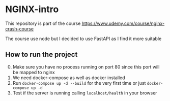 # NGINX-intro
This repository is part of the course https://www.udemy.com/course/nginx-crash-course

The course use node but I decided to use FastAPI as I find it more suitable 

## How to run the project
0) Make sure you have no process running on port 80 since this port will be mapped to nginx
1) We need docker-compose as well as docker installed 
2) Run `docker-compose up -d --build` for the very first time or just `docker-compose up -d`
3) Test if the server is running calling `localhost/health` in your browser